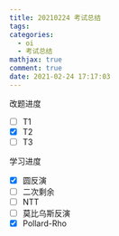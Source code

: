 ```yaml
---
title: 20210224 考试总结
tags:
categories:
  - oi
  - 考试总结
mathjax: true
comment: true
date: 2021-02-24 17:17:03
---
```


改题进度

- [ ] T1
- [x] T2
- [ ] T3

学习进度
- [x] 圆反演
- [ ] 二次剩余
- [ ] NTT
- [ ] 莫比乌斯反演
- [x] Pollard-Rho
